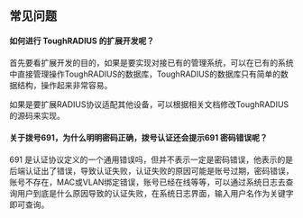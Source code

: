 ## 常见问题


#### 如何进行 ToughRADIUS 的扩展开发呢？

首先要看扩展开发的目的，如果是要实现对接已有的管理系统，可以在已有的系统中直接管理操作ToughRADIUS的数据库，ToughRADIUS的数据库只有简单的数据结构，操作起来非常容易。

如果是要扩展RADIUS协议适配其他设备，可以根据相关文档修改ToughRADIUS的源码来实现。

#### 关于拨号691，为什么明明密码正确，拨号认证还会提示691 密码错误呢？

691 是认证协议定义的一个通用错误吗，但并不表示一定是密码错误，他表示的是后端认证出了错误，导致认证失败，认证失败的原因可能是账号过期，密码错误，账号不存在，MAC或VLAN绑定错误，账号已经在线等等，可以通过系统日志去查询用户到底是什么原因导致的认证失败，在系统日志界面，输入用户名作为关键字即可查询。

